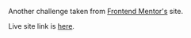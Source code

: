 Another challenge taken from [Frontend Mentor's](https://www.frontendmentor.io) site.

Live site link is [here](https://quirky-pike-2ed457.netlify.app/).
